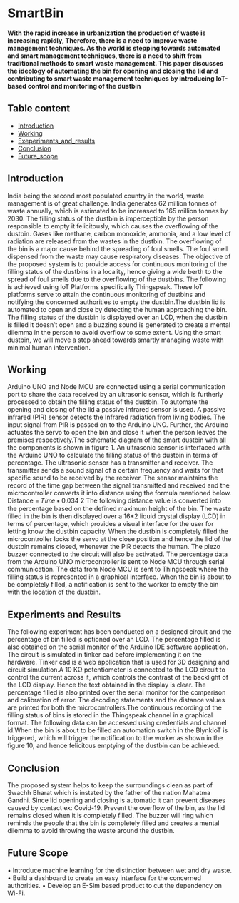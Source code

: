 # SmartBin
**With the rapid increase in urbanization 
the production of waste is increasing rapidly, 
Therefore, there is a need to improve waste 
management techniques. As the world is stepping 
towards automated and smart management 
techniques, there is a need to shift from traditional 
methods to smart waste management. This paper
discusses the ideology of automating the bin for 
opening and closing the lid and contributing to 
smart waste management techniques by 
introducing IoT-based control and monitoring of 
the dustbin**

## Table content
- [Introduction](#Introducton)
- [Working](#working)
- [Exeperiments_and_results](#Exeperiments_and_results)
- [Conclusion](#Conclusion)
- [Future_scope](#Future_Scope)

## Introduction

India being the second most populated country in 
the world, waste management is of great challenge. 
India generates 62 million tonnes of waste annually, 
which is estimated to be increased to 165 million 
tonnes by 2030. The filling status of the dustbin is 
imperceptible by the person responsible to empty it 
felicitously, which causes the overflowing of the 
dustbin. Gases like methane, carbon monoxide, 
ammonia, and a low level of radiation are released 
from the wastes in the dustbin. The overflowing of 
the bin is a major cause behind the spreading of foul 
smells. The foul smell dispensed from the waste may 
cause respiratory diseases.
The objective of the proposed system is to provide 
access for continuous monitoring of the filling status 
of the dustbins in a locality, hence giving a wide 
berth to the spread of foul smells due to the 
overflowing of the dustbins. The following is 
achieved using IoT Platforms specifically
Thingspeak. These IoT platforms serve to attain the
continuous monitoring of dustbins and notifying the
concerned authorities to empty the dustbin.The dustbin lid is automated to open and close by 
detecting the human approaching the bin. The filling 
status of the dustbin is displayed over an LCD, when 
the dustbin is filled it doesn’t open and a buzzing 
sound is generated to create a mental dilemma in 
the person to avoid overflow to some extent.
Using the smart dustbin, we will move a step ahead
towards smartly managing waste with minimal 
human intervention.

## Working


Arduino UNO and Node MCU are connected using a serial 
communication port to share the data received by an 
ultrasonic sensor, which is furtherly processed to obtain 
the filling status of the dustbin.
To automate the opening and closing of the lid a 
passive infrared sensor is used. A passive infrared 
(PIR) sensor detects the Infrared radiation from 
living bodies. The input signal from PIR is passed on 
to the Arduino UNO. Further, the Arduino actuates the servo to open the bin and close it when the 
person leaves the premises respectively.The schematic diagram of the smart dustbin with all the 
components is shown in figure 1.
An ultrasonic sensor is interfaced with the Arduino UNO 
to calculate the filling status of the dustbin in terms of 
percentage. The ultrasonic sensor has a transmitter and 
receiver. The transmitter sends a sound signal of a 
certain frequency and waits for that specific sound to be 
received by the receiver. The sensor maintains the 
record of the time gap between the signal transmitted 
and received and the microcontroller converts it into
distance using the formula mentioned below. 
Distance =
𝑇𝑖𝑚𝑒 ∗ 0.034
2
The following distance value is converted into the 
percentage based on the defined maximum height of the 
bin.
The waste filled in the bin is then displayed over a 16*2 
liquid crystal display (LCD) in terms of percentage, which 
provides a visual interface for the user for letting know 
the dustbin capacity.
When the dustbin is completely filled the microcontroller 
locks the servo at the close position and hence the lid of 
the dustbin remains closed, whenever the PIR detects 
the human. The piezo buzzer connected to the circuit will
also be activated.
The percentage data from the Arduino UNO 
microcontroller is sent to Node MCU through serial 
communication. The data from Node MCU is sent to 
Thingspeak where the filling status is represented in a 
graphical interface. When the bin is about to be 
completely filled, a  notification is sent to the worker to 
empty the bin with the location of the dustbin.

## Experiments and Results

The following experiment has been conducted on a 
designed circuit and the percentage of bin filled is 
optioned over an LCD. The percentage filled is also 
obtained on the serial monitor of the Arduino IDE 
software application.
The circuit is simulated in tinker cad before 
implementing it on the hardware. Tinker cad is a web 
application that is used for 3D designing and circuit 
simulation.A 10 KΩ potentiometer is connected to the LCD circuit to 
control the current across it, which controls the contrast 
of the backlight of the LCD display. Hence the text 
obtained in the display is clear.
The percentage filled is also printed over the serial 
monitor for the comparison and calibration of error. The decoding statements and the distance values are 
printed for both the microcontrollers.The continuous recording of the filling status of bins is
stored in the Thingspeak channel in a graphical format. 
The following data can be accessed using credentials 
and channel id.When the bin is about to be filled an automation switch 
in the BlynkIoT is triggered, which will trigger the 
notification to the worker as shown in the figure 10, and 
hence felicitous emptying of the dustbin can be 
achieved.

## Conclusion

The proposed system helps to keep the surroundings 
clean as part of Swachh Bharat which is instated by the 
father of the nation Mahatma Gandhi. Since lid opening 
and closing is automatic it can prevent diseases caused 
by contact ex: Covid-19. Prevent the overflow of the bin, 
as the lid remains closed when it is completely filled. The 
buzzer will ring which reminds the people that the bin is 
completely filled and creates a mental dilemma to avoid
throwing the waste around the dustbin.

## Future Scope

• Introduce machine learning for the distinction 
between wet and dry waste.
• Build a dashboard to create an easy interface for 
the concerned authorities.
• Develop an E-Sim based product to cut the 
dependency on Wi-Fi.

